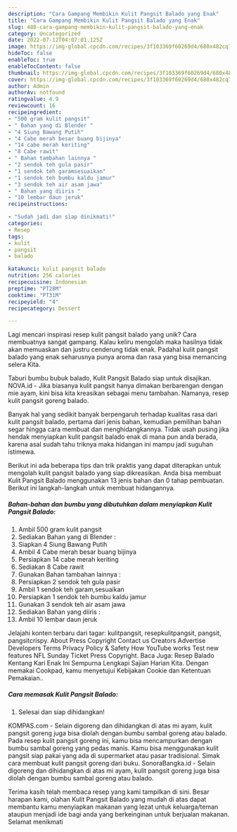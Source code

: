 ```yaml
---
description: "Cara Gampang Membikin Kulit Pangsit Balado yang Enak"
title: "Cara Gampang Membikin Kulit Pangsit Balado yang Enak"
slug: 480-cara-gampang-membikin-kulit-pangsit-balado-yang-enak
category: Uncategorized
date: 2022-07-12T04:07:01.125Z
image: https://img-global.cpcdn.com/recipes/3f103369f60269d4/680x482cq70/kulit-pangsit-balado-foto-resep-utama.jpg
hideToc: false
enableToc: true
enableTocContent: false
thumbnail: https://img-global.cpcdn.com/recipes/3f103369f60269d4/680x482cq70/kulit-pangsit-balado-foto-resep-utama.jpg
cover: https://img-global.cpcdn.com/recipes/3f103369f60269d4/680x482cq70/kulit-pangsit-balado-foto-resep-utama.jpg
author: Admin
authorAv: notfound
ratingvalue: 4.9
reviewcount: 16
recipeingredient:
- "500 gram kulit pangsit"
- " Bahan yang di Blender "
- "4 Siung Bawang Putih"
- "4 Cabe merah besar buang bijinya"
- "14 cabe merah keriting"
- "8 Cabe rawit"
- " Bahan tambahan lainnya "
- "2 sendok teh gula pasir"
- "1 sendok teh garamsesuaikan"
- "1 sendok teh bumbu kaldu jamur"
- "3 sendok teh air asam jawa"
- " Bahan yang diiris "
- "10 lembar daun jeruk"
recipeinstructions:

- "Sudah jadi dan siap dinikmati!"
categories:
- Resep
tags:
- kulit
- pangsit
- balado

katakunci: kulit pangsit balado 
nutrition: 256 calories
recipecuisine: Indonesian
preptime: "PT28M"
cooktime: "PT31M"
recipeyield: "4"
recipecategory: Dessert

---
```





Lagi mencari inspirasi resep kulit pangsit balado yang unik? Cara membuatnya sangat gampang. Kalau keliru mengolah maka hasilnya tidak akan memuaskan dan justru cenderung tidak enak. Padahal kulit pangsit balado yang enak seharusnya punya aroma dan rasa yang bisa memancing selera Kita.





Taburi bumbu bubuk balado, Kulit Pangsit Balado siap untuk disajikan. NOVA.id - Jika biasanya kulit pangsit hanya dimakan berbarengan dengan mie ayam, kini bisa kita kreasikan sebagai menu tambahan. Namanya, resep kulit pangsit goreng balado.

Banyak hal yang sedikit banyak berpengaruh terhadap kualitas rasa dari kulit pangsit balado, pertama dari jenis bahan, kemudian pemilihan bahan segar hingga cara membuat dan menghidangkannya. Tidak usah pusing jika hendak menyiapkan kulit pangsit balado enak di mana pun anda berada, karena asal sudah tahu triknya maka hidangan ini mampu jadi suguhan istimewa.






Berikut ini ada beberapa tips dan trik praktis yang dapat diterapkan untuk mengolah kulit pangsit balado yang siap dikreasikan. Anda bisa membuat Kulit Pangsit Balado menggunakan 13 jenis bahan dan 0 tahap pembuatan. Berikut ini langkah-langkah untuk membuat hidangannya.

<!--inarticleads1-->

##### Bahan-bahan dan bumbu yang dibutuhkan dalam menyiapkan Kulit Pangsit Balado:

1. Ambil 500 gram kulit pangsit
1. Sediakan  Bahan yang di Blender :
1. Siapkan 4 Siung Bawang Putih
1. Ambil 4 Cabe merah besar buang bijinya
1. Persiapkan 14 cabe merah keriting
1. Sediakan 8 Cabe rawit
1. Gunakan  Bahan tambahan lainnya :
1. Persiapkan 2 sendok teh gula pasir
1. Ambil 1 sendok teh garam,sesuaikan
1. Persiapkan 1 sendok teh bumbu kaldu jamur
1. Gunakan 3 sendok teh air asam jawa
1. Sediakan  Bahan yang diiris :
1. Ambil 10 lembar daun jeruk


Jelajahi konten terbaru dari tagar: kulitpangsit, resepkulitpangsit, pangsit, pangsitcrispy. About Press Copyright Contact us Creators Advertise Developers Terms Privacy Policy &amp; Safety How YouTube works Test new features NFL Sunday Ticket Press Copyright. Baca Juga: Resep Balado Kentang Kari Enak Ini Sempurna Lengkapi Sajian Harian Kita. Dengan memakai Cookpad, kamu menyetujui Kebijakan Cookie dan Ketentuan Pemakaian.. 

<!--inarticleads2-->

##### Cara memasak Kulit Pangsit Balado:


1. Selesai dan siap dihidangkan!

KOMPAS.com - Selain digoreng dan dihidangkan di atas mi ayam, kulit pangsit goreng juga bisa diolah dengan bumbu sambal goreng atau balado. Pada resep kulit pangsit goreng ini, kamu bisa mencampurkan dengan bumbu sambal goreng yang pedas manis. Kamu bisa menggunakan kulit pangsit siap pakai yang ada di supermarket atau pasar tradisional. Simak cara membuat kulit pangsit goreng dari buku. SonoraBangka.id - Selain digoreng dan dihidangkan di atas mi ayam, kulit pangsit goreng juga bisa diolah dengan bumbu sambal goreng atau balado. 

Terima kasih telah membaca resep yang kami tampilkan di sini. Besar harapan kami, olahan Kulit Pangsit Balado yang mudah di atas dapat membantu kamu menyiapkan makanan yang lezat untuk keluarga/teman ataupun menjadi ide bagi anda yang berkeinginan untuk berjualan makanan. Selamat menikmati
